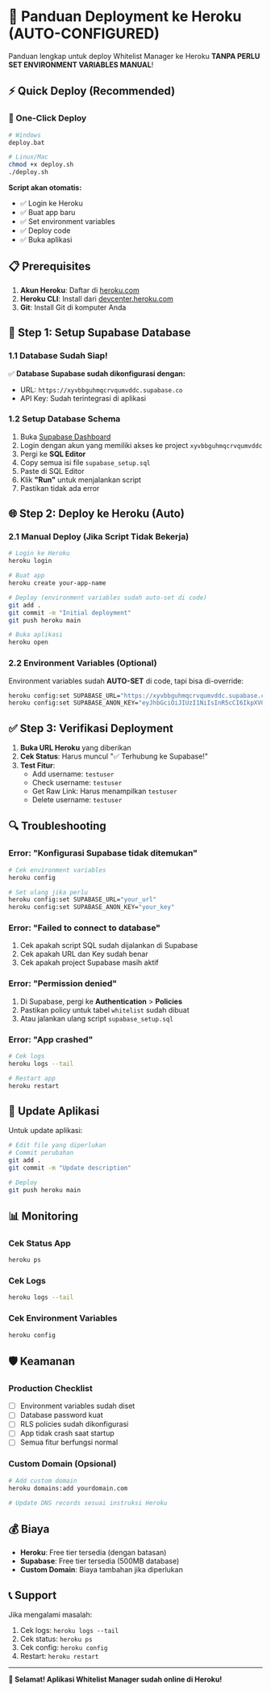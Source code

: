 # 🚀 Panduan Deployment ke Heroku (AUTO-CONFIGURED)

Panduan lengkap untuk deploy Whitelist Manager ke Heroku **TANPA PERLU SET ENVIRONMENT VARIABLES MANUAL**!

## ⚡ Quick Deploy (Recommended)

### 🎯 One-Click Deploy
```bash
# Windows
deploy.bat

# Linux/Mac
chmod +x deploy.sh
./deploy.sh
```

**Script akan otomatis:**
- ✅ Login ke Heroku
- ✅ Buat app baru
- ✅ Set environment variables
- ✅ Deploy code
- ✅ Buka aplikasi

## 📋 Prerequisites

1. **Akun Heroku**: Daftar di [heroku.com](https://heroku.com)
2. **Heroku CLI**: Install dari [devcenter.heroku.com](https://devcenter.heroku.com/articles/heroku-cli)
3. **Git**: Install Git di komputer Anda

## 🔧 Step 1: Setup Supabase Database

### 1.1 Database Sudah Siap!
✅ **Database Supabase sudah dikonfigurasi dengan:**
- URL: `https://xyvbbguhmqcrvqumvddc.supabase.co`
- API Key: Sudah terintegrasi di aplikasi

### 1.2 Setup Database Schema
1. Buka [Supabase Dashboard](https://supabase.com/dashboard)
2. Login dengan akun yang memiliki akses ke project `xyvbbguhmqcrvqumvddc`
3. Pergi ke **SQL Editor**
4. Copy semua isi file `supabase_setup.sql`
5. Paste di SQL Editor
6. Klik **"Run"** untuk menjalankan script
7. Pastikan tidak ada error

## 🌐 Step 2: Deploy ke Heroku (Auto)

### 2.1 Manual Deploy (Jika Script Tidak Bekerja)
```bash
# Login ke Heroku
heroku login

# Buat app
heroku create your-app-name

# Deploy (environment variables sudah auto-set di code)
git add .
git commit -m "Initial deployment"
git push heroku main

# Buka aplikasi
heroku open
```

### 2.2 Environment Variables (Optional)
Environment variables sudah **AUTO-SET** di code, tapi bisa di-override:
```bash
heroku config:set SUPABASE_URL="https://xyvbbguhmqcrvqumvddc.supabase.co"
heroku config:set SUPABASE_ANON_KEY="eyJhbGciOiJIUzI1NiIsInR5cCI6IkpXVCJ9..."
```

## ✅ Step 3: Verifikasi Deployment

1. **Buka URL Heroku** yang diberikan
2. **Cek Status**: Harus muncul "✅ Terhubung ke Supabase!"
3. **Test Fitur**:
   - Add username: `testuser`
   - Check username: `testuser`
   - Get Raw Link: Harus menampilkan `testuser`
   - Delete username: `testuser`

## 🔍 Troubleshooting

### Error: "Konfigurasi Supabase tidak ditemukan"
```bash
# Cek environment variables
heroku config

# Set ulang jika perlu
heroku config:set SUPABASE_URL="your_url"
heroku config:set SUPABASE_ANON_KEY="your_key"
```

### Error: "Failed to connect to database"
1. Cek apakah script SQL sudah dijalankan di Supabase
2. Cek apakah URL dan Key sudah benar
3. Cek apakah project Supabase masih aktif

### Error: "Permission denied"
1. Di Supabase, pergi ke **Authentication** > **Policies**
2. Pastikan policy untuk tabel `whitelist` sudah dibuat
3. Atau jalankan ulang script `supabase_setup.sql`

### Error: "App crashed"
```bash
# Cek logs
heroku logs --tail

# Restart app
heroku restart
```

## 🔄 Update Aplikasi

Untuk update aplikasi:
```bash
# Edit file yang diperlukan
# Commit perubahan
git add .
git commit -m "Update description"

# Deploy
git push heroku main
```

## 📊 Monitoring

### Cek Status App
```bash
heroku ps
```

### Cek Logs
```bash
heroku logs --tail
```

### Cek Environment Variables
```bash
heroku config
```

## 🛡️ Keamanan

### Production Checklist
- [ ] Environment variables sudah diset
- [ ] Database password kuat
- [ ] RLS policies sudah dikonfigurasi
- [ ] App tidak crash saat startup
- [ ] Semua fitur berfungsi normal

### Custom Domain (Opsional)
```bash
# Add custom domain
heroku domains:add yourdomain.com

# Update DNS records sesuai instruksi Heroku
```

## 💰 Biaya

- **Heroku**: Free tier tersedia (dengan batasan)
- **Supabase**: Free tier tersedia (500MB database)
- **Custom Domain**: Biaya tambahan jika diperlukan

## 📞 Support

Jika mengalami masalah:
1. Cek logs: `heroku logs --tail`
2. Cek status: `heroku ps`
3. Cek config: `heroku config`
4. Restart: `heroku restart`

---

**🎉 Selamat! Aplikasi Whitelist Manager sudah online di Heroku!**
